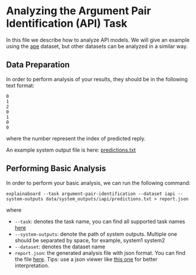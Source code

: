 # Analyzing the Argument Pair Identification (API) Task

In this file we describe how to analyze API models.
We will give an example using the  [ape](https://github.com/ExpressAI/DataLab/blob/main/datasets/iapi/iapi.py) dataset, but other datasets
can be analyzed in a similar way.

## Data Preparation

In order to perform analysis of your results, they should be in the following text format:

```
0
1
2
0
1
0
0
```
where the number represent the index of predicted reply.



An example system output file is here: [predictions.txt](../../data/system_outputs/iapi/predictions.txt)

  

## Performing Basic Analysis

In order to perform your basic analysis, we can run the following command:

```shell
explainaboard --task argument-pair-identification --dataset iapi --system-outputs data/system_outputs/iapi/predictions.txt > report.json

```
where
* `--task`: denotes the task name, you can find all supported task names [here](https://github.com/neulab/ExplainaBoard/blob/main/docs/supported_tasks.md)
* `--system-outputs`: denote the path of system outputs. Multiple one should be 
  separated by space, for example, system1 system2
* `--dataset`: denotes the dataset name
* `report.json`: the generated analysis file with json format. You can find the file [here](https://github.com/ExpressAI/ExplainaBoard/blob/main/data/reports/report.json). Tips: use a json viewer
                  like [this one](http://jsonviewer.stack.hu/) for better interpretation.


